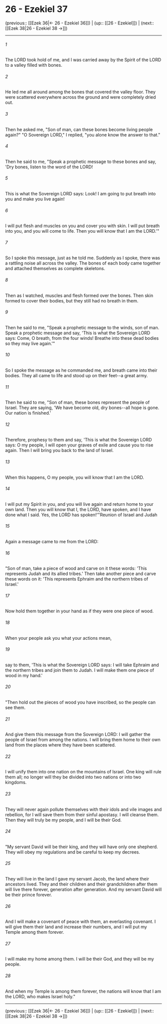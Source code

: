# 26 - Ezekiel 37

(previous:: [[Ezek 36|← 26 - Ezekiel 36]]) | (up:: [[26 - Ezekiel]]) | (next:: [[Ezek 38|26 - Ezekiel 38 →]])

***


###### 1 
The LORD took hold of me, and I was carried away by the Spirit of the LORD to a valley filled with bones. 

###### 2 
He led me all around among the bones that covered the valley floor. They were scattered everywhere across the ground and were completely dried out. 

###### 3 
Then he asked me, "Son of man, can these bones become living people again?" "O Sovereign LORD," I replied, "you alone know the answer to that." 

###### 4 
Then he said to me, "Speak a prophetic message to these bones and say, 'Dry bones, listen to the word of the LORD! 

###### 5 
This is what the Sovereign LORD says: Look! I am going to put breath into you and make you live again! 

###### 6 
I will put flesh and muscles on you and cover you with skin. I will put breath into you, and you will come to life. Then you will know that I am the LORD.'" 

###### 7 
So I spoke this message, just as he told me. Suddenly as I spoke, there was a rattling noise all across the valley. The bones of each body came together and attached themselves as complete skeletons. 

###### 8 
Then as I watched, muscles and flesh formed over the bones. Then skin formed to cover their bodies, but they still had no breath in them. 

###### 9 
Then he said to me, "Speak a prophetic message to the winds, son of man. Speak a prophetic message and say, 'This is what the Sovereign LORD says: Come, O breath, from the four winds! Breathe into these dead bodies so they may live again.'" 

###### 10 
So I spoke the message as he commanded me, and breath came into their bodies. They all came to life and stood up on their feet--a great army. 

###### 11 
Then he said to me, "Son of man, these bones represent the people of Israel. They are saying, 'We have become old, dry bones--all hope is gone. Our nation is finished.' 

###### 12 
Therefore, prophesy to them and say, 'This is what the Sovereign LORD says: O my people, I will open your graves of exile and cause you to rise again. Then I will bring you back to the land of Israel. 

###### 13 
When this happens, O my people, you will know that I am the LORD. 

###### 14 
I will put my Spirit in you, and you will live again and return home to your own land. Then you will know that I, the LORD, have spoken, and I have done what I said. Yes, the LORD has spoken!'"Reunion of Israel and Judah 

###### 15 
Again a message came to me from the LORD: 

###### 16 
"Son of man, take a piece of wood and carve on it these words: 'This represents Judah and its allied tribes.' Then take another piece and carve these words on it: 'This represents Ephraim and the northern tribes of Israel.' 

###### 17 
Now hold them together in your hand as if they were one piece of wood. 

###### 18 
When your people ask you what your actions mean, 

###### 19 
say to them, 'This is what the Sovereign LORD says: I will take Ephraim and the northern tribes and join them to Judah. I will make them one piece of wood in my hand.' 

###### 20 
"Then hold out the pieces of wood you have inscribed, so the people can see them. 

###### 21 
And give them this message from the Sovereign LORD: I will gather the people of Israel from among the nations. I will bring them home to their own land from the places where they have been scattered. 

###### 22 
I will unify them into one nation on the mountains of Israel. One king will rule them all; no longer will they be divided into two nations or into two kingdoms. 

###### 23 
They will never again pollute themselves with their idols and vile images and rebellion, for I will save them from their sinful apostasy. I will cleanse them. Then they will truly be my people, and I will be their God. 

###### 24 
"My servant David will be their king, and they will have only one shepherd. They will obey my regulations and be careful to keep my decrees. 

###### 25 
They will live in the land I gave my servant Jacob, the land where their ancestors lived. They and their children and their grandchildren after them will live there forever, generation after generation. And my servant David will be their prince forever. 

###### 26 
And I will make a covenant of peace with them, an everlasting covenant. I will give them their land and increase their numbers, and I will put my Temple among them forever. 

###### 27 
I will make my home among them. I will be their God, and they will be my people. 

###### 28 
And when my Temple is among them forever, the nations will know that I am the LORD, who makes Israel holy."

***

(previous:: [[Ezek 36|← 26 - Ezekiel 36]]) | (up:: [[26 - Ezekiel]]) | (next:: [[Ezek 38|26 - Ezekiel 38 →]])
